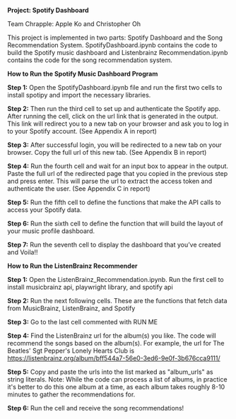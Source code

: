 **Project: Spotify Dashboard**

Team Chrapple: Apple Ko and Christopher Oh

This project is implemented in two parts: Spotify Dashboard and the Song Recommendation System. SpotifyDashboard.ipynb contains the code to build the Spotify music dashboard and Listenbrainz Recommendation.ipynb contains the code for the song recommendation system.

**How to Run the Spotify Music Dashboard Program**

**Step 1:** Open the SpotifyDashboard.ipynb file and run the first two cells to install spotipy and import the necessary libraries.

**Step 2:** Then run the third cell to set up and authenticate the Spotify app. After running the cell, click on the url link that is generated in the output. This link will redirect you to a new tab on your browser and ask you to log in to your Spotify account. (See Appendix A in report)

**Step 3:** After successful login, you will be redirected to a new tab on your browser. Copy the full url of this new tab. (See Appendix B in report)

**Step 4:** Run the fourth cell and wait for an input box to appear in the output. Paste the full url of the redirected page that you copied in the previous step and press enter. This will parse the url to extract the access token and authenticate the user. (See Appendix C in report)

**Step 5:** Run the fifth cell to define the functions that make the API calls to access your Spotify data.

**Step 6:** Run the sixth cell to define the function that will build the layout of your music profile dashboard.

**Step 7:** Run the seventh cell to display the dashboard that you’ve created and Voila!!


**How to Run the ListenBrainz Recommender**

**Step 1:** Open the ListenBrainz_Recommendation.ipynb. Run the first cell to install musicbrainz api, playwright library, and spotify api

**Step 2:** Run the next following cells. These are the functions that fetch data from MusicBrainz, ListenBrainz, and Spotify

**Step 3:** Go to the last cell commented with RUN ME

**Step 4:** Find the ListenBrainz url for the album(s) you like. The code will recommend the songs based on the album(s). For example, the url for The Beatles' Sgt Pepper's Lonely Hearts Club is https://listenbrainz.org/album/bff544a7-56e0-3ed6-9e0f-3b676cca9111/

**Step 5:** Copy and paste the urls into the list marked as "album_urls" as string literals. Note: While the code can process a list of albums, in practice it's better to do this one album at a time, as each album takes roughly 8-10 minutes to gather the recommendations for.

**Step 6:** Run the cell and receive the song recommendations!

